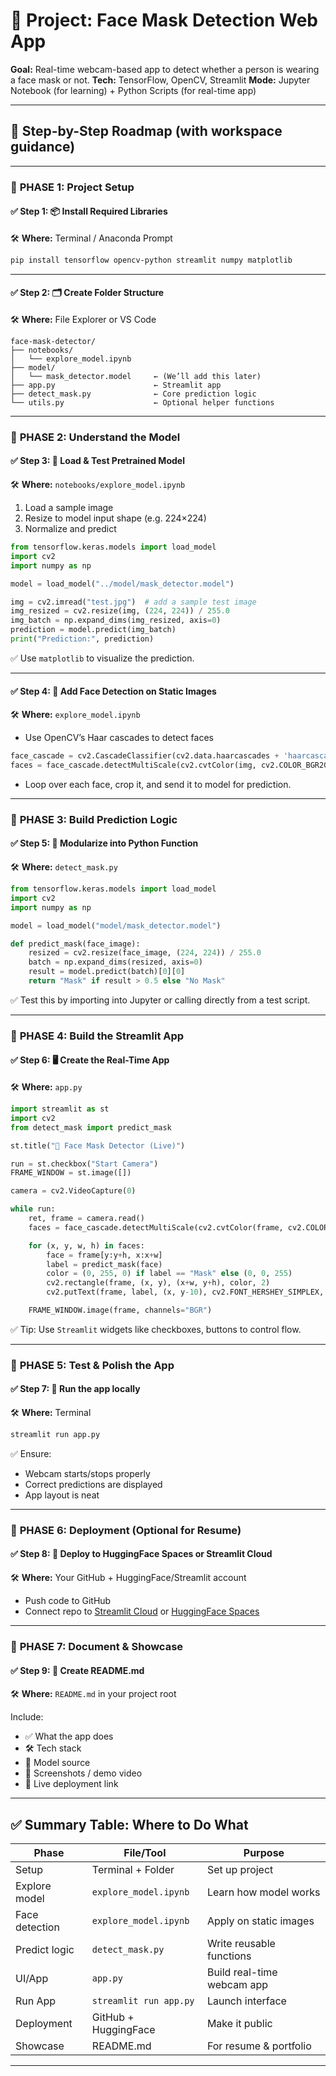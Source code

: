 

# 🚀 Project: Face Mask Detection Web App

**Goal:** Real-time webcam-based app to detect whether a person is wearing a face mask or not.
**Tech:** TensorFlow, OpenCV, Streamlit
**Mode:** Jupyter Notebook (for learning) + Python Scripts (for real-time app)

---

## 📁 Step-by-Step Roadmap (with workspace guidance)

---

### 🔶 **PHASE 1: Project Setup**

#### ✅ Step 1: 📦 Install Required Libraries

🛠️ **Where:** Terminal / Anaconda Prompt

```bash
pip install tensorflow opencv-python streamlit numpy matplotlib
```

---

#### ✅ Step 2: 🗂️ Create Folder Structure

🛠️ **Where:** File Explorer or VS Code

```
face-mask-detector/
├── notebooks/
│   └── explore_model.ipynb
├── model/
│   └── mask_detector.model     ← (We’ll add this later)
├── app.py                      ← Streamlit app
├── detect_mask.py              ← Core prediction logic
└── utils.py                    ← Optional helper functions
```

---

### 🔶 **PHASE 2: Understand the Model**

#### ✅ Step 3: 📓 Load & Test Pretrained Model

🛠️ **Where:** `notebooks/explore_model.ipynb`

1. Load a sample image
2. Resize to model input shape (e.g. 224×224)
3. Normalize and predict

```python
from tensorflow.keras.models import load_model
import cv2
import numpy as np

model = load_model("../model/mask_detector.model")

img = cv2.imread("test.jpg")  # add a sample test image
img_resized = cv2.resize(img, (224, 224)) / 255.0
img_batch = np.expand_dims(img_resized, axis=0)
prediction = model.predict(img_batch)
print("Prediction:", prediction)
```

✅ Use `matplotlib` to visualize the prediction.

---

#### ✅ Step 4: 🧠 Add Face Detection on Static Images

🛠️ **Where:** `explore_model.ipynb`

* Use OpenCV’s Haar cascades to detect faces

```python
face_cascade = cv2.CascadeClassifier(cv2.data.haarcascades + 'haarcascade_frontalface_default.xml')
faces = face_cascade.detectMultiScale(cv2.cvtColor(img, cv2.COLOR_BGR2GRAY), 1.1, 4)
```

* Loop over each face, crop it, and send it to model for prediction.

---

### 🔶 **PHASE 3: Build Prediction Logic**

#### ✅ Step 5: 🧱 Modularize into Python Function

🛠️ **Where:** `detect_mask.py`

```python
from tensorflow.keras.models import load_model
import cv2
import numpy as np

model = load_model("model/mask_detector.model")

def predict_mask(face_image):
    resized = cv2.resize(face_image, (224, 224)) / 255.0
    batch = np.expand_dims(resized, axis=0)
    result = model.predict(batch)[0][0]
    return "Mask" if result > 0.5 else "No Mask"
```

✅ Test this by importing into Jupyter or calling directly from a test script.

---

### 🔶 **PHASE 4: Build the Streamlit App**

#### ✅ Step 6: 🖥️ Create the Real-Time App

🛠️ **Where:** `app.py`

```python
import streamlit as st
import cv2
from detect_mask import predict_mask

st.title("🧼 Face Mask Detector (Live)")

run = st.checkbox("Start Camera")
FRAME_WINDOW = st.image([])

camera = cv2.VideoCapture(0)

while run:
    ret, frame = camera.read()
    faces = face_cascade.detectMultiScale(cv2.cvtColor(frame, cv2.COLOR_BGR2GRAY), 1.1, 4)

    for (x, y, w, h) in faces:
        face = frame[y:y+h, x:x+w]
        label = predict_mask(face)
        color = (0, 255, 0) if label == "Mask" else (0, 0, 255)
        cv2.rectangle(frame, (x, y), (x+w, y+h), color, 2)
        cv2.putText(frame, label, (x, y-10), cv2.FONT_HERSHEY_SIMPLEX, 0.9, color, 2)

    FRAME_WINDOW.image(frame, channels="BGR")
```

✅ Tip: Use `Streamlit` widgets like checkboxes, buttons to control flow.

---

### 🔶 **PHASE 5: Test & Polish the App**

#### ✅ Step 7: 🧪 Run the app locally

🛠️ **Where:** Terminal

```bash
streamlit run app.py
```

✅ Ensure:

* Webcam starts/stops properly
* Correct predictions are displayed
* App layout is neat

---

### 🔶 **PHASE 6: Deployment (Optional for Resume)**

#### ✅ Step 8: 🚀 Deploy to HuggingFace Spaces or Streamlit Cloud

🛠️ **Where:** Your GitHub + HuggingFace/Streamlit account

* Push code to GitHub
* Connect repo to [Streamlit Cloud](https://streamlit.io/cloud) or [HuggingFace Spaces](https://huggingface.co/spaces)

---

### 🔶 **PHASE 7: Document & Showcase**

#### ✅ Step 9: 📄 Create README.md

🛠️ **Where:** `README.md` in your project root

Include:

* ✅ What the app does
* 🛠️ Tech stack
* 🧠 Model source
* 📸 Screenshots / demo video
* 🚀 Live deployment link

---

## ✅ Summary Table: Where to Do What

| Phase          | File/Tool              | Purpose                    |
| -------------- | ---------------------- | -------------------------- |
| Setup          | Terminal + Folder      | Set up project             |
| Explore model  | `explore_model.ipynb`  | Learn how model works      |
| Face detection | `explore_model.ipynb`  | Apply on static images     |
| Predict logic  | `detect_mask.py`       | Write reusable functions   |
| UI/App         | `app.py`               | Build real-time webcam app |
| Run App        | `streamlit run app.py` | Launch interface           |
| Deployment     | GitHub + HuggingFace   | Make it public             |
| Showcase       | README.md              | For resume & portfolio     |

---

